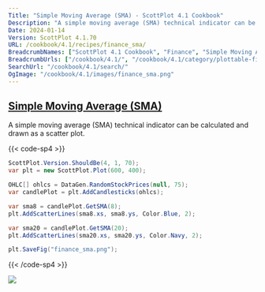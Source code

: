 ```yaml
---
Title: "Simple Moving Average (SMA) - ScottPlot 4.1 Cookbook"
Description: "A simple moving average (SMA) technical indicator can be calculated and drawn as a scatter plot."
Date: 2024-01-14
Version: ScottPlot 4.1.70
URL: /cookbook/4.1/recipes/finance_sma/
BreadcrumbNames: ["ScottPlot 4.1 Cookbook", "Finance", "Simple Moving Average (SMA)"]
BreadcrumbUrls: ["/cookbook/4.1/", "/cookbook/4.1/category/plottable-finance", "/cookbook/4.1/recipes/finance_sma/"]
SearchUrl: "/cookbook/4.1/search/"
OgImage: "/cookbook/4.1/images/finance_sma.png"
---
```


<h2><a id='simple-moving-average-(sma)' href='/cookbook/4.1/recipes/finance_sma/'>Simple Moving Average (SMA)</a></h2>

A simple moving average (SMA) technical indicator can be calculated and drawn as a scatter plot.

{{< code-sp4 >}}

```cs
ScottPlot.Version.ShouldBe(4, 1, 70);
var plt = new ScottPlot.Plot(600, 400);

OHLC[] ohlcs = DataGen.RandomStockPrices(null, 75);
var candlePlot = plt.AddCandlesticks(ohlcs);

var sma8 = candlePlot.GetSMA(8);
plt.AddScatterLines(sma8.xs, sma8.ys, Color.Blue, 2);

var sma20 = candlePlot.GetSMA(20);
plt.AddScatterLines(sma20.xs, sma20.ys, Color.Navy, 2);

plt.SaveFig("finance_sma.png");
```

{{< /code-sp4 >}}

<img src='../../images/finance_sma.png' class='d-block mx-auto my-5' />


